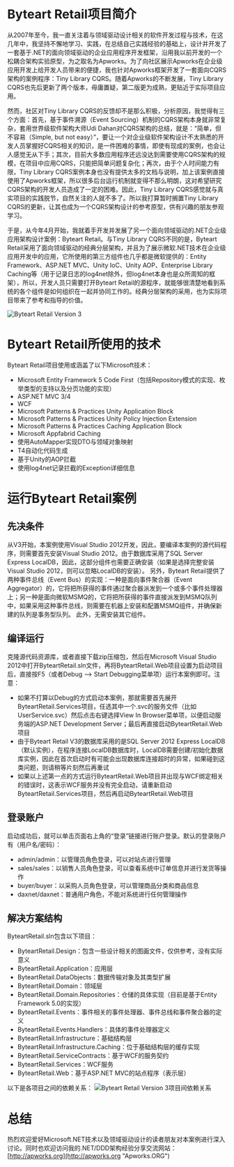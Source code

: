 Byteart Retail项目简介
======================
从2007年至今，我一直关注着与领域驱动设计相关的软件开发过程与技术，在这几年中，我坚持不懈地学习、实践，在总结自己实践经验的基础上，设计并开发了一套基于.NET的面向领域驱动的企业应用程序开发框架，沿用我以前开发的一个松耦合架构实验原型，为之取名为Apworks。为了向社区展示Apworks在企业级应用开发上给开发人员带来的便捷，我也针对Apworks框架开发了一套面向CQRS架构的案例程序：Tiny Library CQRS。随着Apworks的不断发展，Tiny Library CQRS也先后更新了两个版本，毋庸置疑，第二版更为成熟，更贴近于实际项目应用。

然而，社区对Tiny Library CQRS的反馈却不是那么积极，分析原因，我觉得有三个方面：首先，基于事件溯源（Event Sourcing）机制的CQRS架构本身就非常复杂，套用世界级软件架构大师Udi Dahan对CQRS架构的总结，就是：“简单，但不容易（Simple, but not easy）”，要让一个对企业级软件架构设计不太熟悉的开发人员掌握好CQRS相关的知识，是一件困难的事情，即使有现成的案例，也会让人感觉无从下手；其次，目前大多数应用程序还远没达到需要使用CQRS架构的规模，在项目中应用CQRS，只能把简单问题复杂化；再次，由于个人时间能力有限，Tiny Library CQRS案例本身也没有提供太多的文档与说明，加上该案例直接使用了Apworks框架，所以很多后台运行机制就变得不那么明朗，这对希望研究CQRS架构的开发人员造成了一定的困难。因此，Tiny Library CQRS感觉就与真实项目的实践脱节，自然关注的人就不多了。所以我打算暂时搁置Tiny Library CQRS的更新，让其也成为一个CQRS架构设计的参考原型，供有兴趣的朋友参观学习。

于是，从今年4月开始，我就着手开发并发展了另一个面向领域驱动的.NET企业级应用架构设计案例：Byteart Retail。与Tiny Library CQRS不同的是，Byteart Retail采用了面向领域驱动的经典分层架构，并且为了展示微软.NET技术在企业级应用开发中的应用，它所使用的第三方组件也几乎都是微软提供的：Entity Framework、ASP.NET MVC、Unity IoC、Unity AOP、Enterprise Library Caching等（用于记录日志的log4net除外，但log4net本身也是众所周知的框架），所以，开发人员只需要打开Byteart Retail的源程序，就能够很清楚地看到系统的各个组件是如何组织在一起并协同工作的。经典分层架构的采用，也为实际项目带来了参考和指导的价值。

![Byteart Retail Version 3](http://images.cnblogs.com/cnblogs_com/daxnet/201211/201211081523197376.png)

Byteart Retail所使用的技术
==========================
Byteart Retail项目使用或涵盖了以下Microsoft技术：
- Microsoft Entity Framework 5 Code First（包括Repository模式的实现、枚举类型的支持以及分页功能的实现）
- ASP.NET MVC 3/4
- WCF
- Microsoft Patterns & Practices Unity Application Block
- Microsoft Patterns & Practices Unity Policy Injection Extension
- Microsoft Patterns & Practices Caching Application Block
- Microsoft Appfabrid Caching
- 使用AutoMapper实现DTO与领域对象映射
- T4自动化代码生成
- 基于Unity的AOP拦截
- 使用log4net记录拦截的Exception详细信息

运行Byteart Retail案例
======================
先决条件
--------
从V3开始，本案例使用Visual Studio 2012开发，因此，要编译本案例的源代码程序，则需要首先安装Visual Studio 2012。由于数据库采用了SQL Server Express LocalDB，因此，这部分组件也需要正确安装（如果是选择完整安装Visual Studio 2012，则可以忽略LocalDB的安装）。
另外，Byteart Retail提供了两种事件总线（Event Bus）的实现：一种是面向事件聚合器（Event Aggregator）的，它将把所获得的事件通过聚合器派发到一个或多个事件处理器上；另一种是面向微软MSMQ的，它将把所获得的事件直接派发到MSMQ队列中，如果采用这种事件总线，则需要在机器上安装和配置MSMQ组件，并确保新建的队列是事务型队列。
此外，无需安装其它组件。

编译运行
--------
克隆源代码资源库，或者直接下载zip压缩包，然后在Microsoft Visual Studio 2012中打开ByteartRetail.sln文件，再将ByteartRetail.Web项目设置为启动项目后，直接按F5（或者Debug –> Start Debugging菜单项）运行本案例即可。注意：
- 如果不打算以Debug的方式启动本案例，那就需要首先展开ByteartRetail.Services项目，任选其中一个.svc的服务文件（比如UserService.svc）然后点击右键选择View In Browser菜单项，以便启动服务端的ASP.NET Development Server；最后再直接启动ByteartRetail.Web项目
- 由于Byteart Retail V3的数据库采用的是SQL Server 2012 Express LocalDB（默认实例），在程序连接LocalDB数据库时，LocalDB需要创建/初始化数据库实例，因此在首次启动时有可能会出现数据库连接超时的异常，如果碰到这类问题，则请稍等片刻然后再重试
- 如果以上述第一点的方式运行ByteartRetail.Web项目并出现与WCF绑定相关的错误时，这表示WCF服务并没有完全启动，请重新启动ByteartRetail.Services项目，然后再启动ByteartRetail.Web项目

登录账户
--------
启动成功后，就可以单击页面右上角的“登录”链接进行账户登录。默认的登录账户有（用户名/密码）：
- admin/admin：以管理员角色登录，可以对站点进行管理
- sales/sales：以销售人员角色登录，可以查看系统中订单信息并进行发货等操作
- buyer/buyer：以采购人员角色登录，可以管理商品分类和商品信息
- daxnet/daxnet：普通用户角色，不能对系统进行任何管理操作

解决方案结构
------------
ByteartRetail.sln包含以下项目：
- ByteartRetail.Design：包含一些设计相关的图画文件，仅供参考，没有实际意义
- ByteartRetail.Application：应用层
- ByteartRetail.DataObjects：数据传输对象及其类型扩展
- ByteartRetail.Domain：领域层
- ByteartRetail.Domain.Repositories：仓储的具体实现（目前是基于Entity Framework 5.0的实现）
- ByteartRetail.Events：事件相关的事件处理器、事件总线和事件聚合器的定义
- ByteartRetail.Events.Handlers：具体的事件处理器定义
- ByteartRetail.Infrastructure：基础结构层
- ByteartRetail.Infrastructure.Caching：位于基础结构层的缓存实现
- ByteartRetail.ServiceContracts：基于WCF的服务契约
- ByteartRetail.Services：WCF服务
- ByteartRetail.Web：基于ASP.NET MVC的站点程序（表示层） 

以下是各项目之间的依赖关系：
![Byteart Retail Version 3项目间依赖关系](https://github.com/daxnet/ByteartRetail/blob/master/Documents/ByteartRetailAssemblyDependency.png?raw=true)

总结
====
热烈欢迎爱好Microsoft.NET技术以及领域驱动设计的读者朋友对本案例进行深入讨论。同时也欢迎访问我的.NET/DDD架构经验分享交流网站：[http://apworks.org](http://apworks.org "Apworks.ORG")